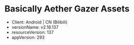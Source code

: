 # Basically Aether Gazer Assets
- Client: Android | CN (Bilibili)
- versionName: v2.18.137
- resourceVersion: 137
- appVersion: 293
